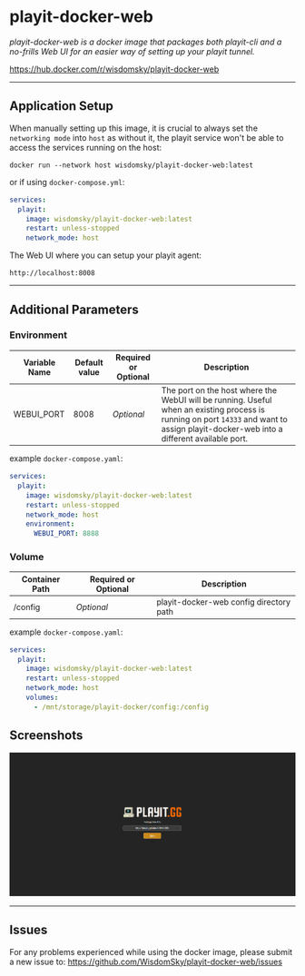 # playit-docker-web

_playit-docker-web is a docker image that packages both playit-cli and a no-frills Web UI for an easier way of setting up your playit tunnel._

https://hub.docker.com/r/wisdomsky/playit-docker-web


--- 
## Application Setup
When manually setting up this image, it is crucial to always set the `networking mode` into `host` as without it, the playit service won't be able to access the services running on the host:

    docker run --network host wisdomsky/playit-docker-web:latest

or if using `docker-compose.yml`:

```yaml
services:
  playit:
    image: wisdomsky/playit-docker-web:latest
    restart: unless-stopped
    network_mode: host
```

The Web UI where you can setup your playit agent:

    http://localhost:8008



---
## Additional Parameters

### Environment
| Variable Name | Default value | Required or Optional | Description                                                                                                                                                                            |
|---------------|---------------|---|----------------------------------------------------------------------------------------------------------------------------------------------------------------------------------------|
| WEBUI_PORT    | 8008          | _Optional_ | The port on the host where the WebUI will be running. Useful when an existing process is running on port `14333` and want to assign playit-docker-web into a different available port. |

example `docker-compose.yaml`:
```yaml
services:
  playit:
    image: wisdomsky/playit-docker-web:latest
    restart: unless-stopped
    network_mode: host
    environment:
      WEBUI_PORT: 8888
```


### Volume
| Container Path | Required or Optional | Description                             |
|---|---|-----------------------------------------|
| /config | _Optional_ | playit-docker-web config directory path |

example `docker-compose.yaml`:
```yaml
services:
  playit:
    image: wisdomsky/playit-docker-web:latest
    restart: unless-stopped
    network_mode: host
    volumes:
      - /mnt/storage/playit-docker/config:/config
```



## Screenshots

![Screenshot 1](https://raw.githubusercontent.com/WisdomSky/playit-docker-web/main/screenshot-1.png)



---

## Issues

For any problems experienced while using the docker image, please submit a new issue to:
https://github.com/WisdomSky/playit-docker-web/issues


